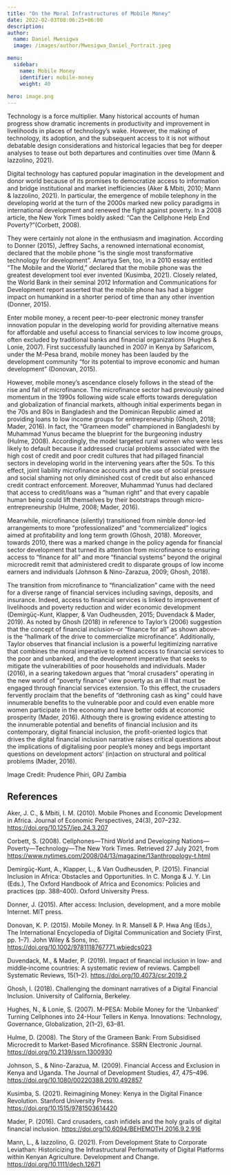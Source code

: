 ```yaml
---
title: "On the Moral Infrastructures of Mobile Money"
date: 2022-02-03T08:06:25+06:00
description:
author:
  name: Daniel Mwesigwa
  image: /images/author/Mwesigwa_Daniel_Portrait.jpeg

menu:
  sidebar:
    name: Mobile Money
    identifier: mobile-money
    weight: 40
  
hero: image.png
---
```


Technology is a force multiplier. Many historical accounts of human progress show dramatic increments in productivity and improvement in livelihoods in places of technology’s wake. However, the making of technology, its adoption, and the subsequent access to it is not without debatable design considerations and historical legacies that beg for deeper analyses to tease out both departures and continuities over time (Mann & Iazzolino, 2021). 

Digital technology has captured popular imagination in the development and donor world because of its promises to democratize access to information and bridge institutional and market inefficiencies (Aker & Mbiti, 2010; Mann & Iazzolino, 2021). In particular, the emergence of mobile telephony in the developing world at the turn of the 2000s marked new policy paradigms in international development and renewed the fight against poverty. In a 2008 article, the New York Times boldly asked: “Can the Cellphone Help End Poverty?”(Corbett, 2008).

They were certainly not alone in the enthusiasm and imagination. According to Donner (2015), Jeffrey Sachs, a renowned international economist, declared that the mobile phone “is the single most transformative technology for development”. Amartya Sen, too, in a 2010 essay entitled “The Mobile and the World,” declared that the mobile phone was the greatest development tool ever invented (Kusimba, 2021). Closely related, the World Bank in their seminal 2012 Information and Communications for Development report asserted that the mobile phone has had a bigger impact on humankind in a shorter period of time than any other invention (Donner, 2015).

Enter mobile money, a recent peer-to-peer electronic money transfer innovation popular in the developing world for providing alternative means for affordable and useful access to financial services to low income groups, often excluded by traditional banks and financial organizations (Hughes & Lonie, 2007). First successfully launched in 2007 in Kenya by Safaricom, under the M-Pesa brand, mobile money has been lauded by the development community “for its potential to improve economic and human development” (Donovan, 2015).

However, mobile money’s ascendance closely follows in the stead of the rise and fall of microfinance. The microfinance sector had previously gained momentum in the 1990s following wide scale efforts towards deregulation and globalization of financial markets, although initial experiments began in the 70s and 80s in Bangladesh and the Dominican Republic aimed at providing loans to low income groups for entrepreneurship (Ghosh, 2018; Mader, 2016). In fact, the “Grameen model” championed in Bangladeshi by Muhammad Yunus became the blueprint for the burgeoning industry (Hulme, 2008). Accordingly, the model targeted rural women who were less likely to default because it addressed crucial problems associated with the high cost of credit and poor credit cultures that had pillaged financial sectors in developing world in the intervening years after the 50s. To this effect, joint liability microfinance accounts and the use of social pressure and social shaming not only diminished cost of credit but also enhanced credit contract enforcement. Moreover, Muhammad Yunus had declared that access to credit/loans was a “human right” and that every capable human being could lift themselves by their bootstraps through micro-entrepreneurship (Hulme, 2008; Mader, 2016).

Meanwhile, microfinance (silently) transitioned from nimble donor-led arrangements to more “professionalized” and “commercialized” logics aimed at profitability and long term growth (Ghosh, 2018). Moreover, towards 2010, there was a marked change in the policy agenda for financial sector development that turned its attention from microfinance to ensuring access to “finance for all” and more “financial systems” beyond the original microcredit remit that administered credit to disparate groups of low income earners and individuals (Johnson & Nino-Zarazua, 2009; Ghosh, 2018).

The transition from microfinance to “financialization” came with the need for a diverse range of financial services including savings, deposits, and insurance. Indeed, access to financial services is linked to improvement of livelihoods and poverty reduction and wider economic development (Demirgüç-Kunt, Klapper, & Van Oudheusden, 2015; Duvendack & Mader, 2019). As noted by Ghosh (2018) in reference to Taylor’s (2006) suggestion that the concept of financial inclusion–or “finance for all” as shown above– is the “hallmark of the drive to commercialize microfinance”. Additionally, Taylor observes that financial inclusion is a powerful legitimizing narrative that combines the moral imperative to extend access to financial services to the poor and unbanked, and the development imperative that seeks to mitigate the vulnerabilities of poor households and individuals. Mader (2016), in a searing takedown argues that “moral crusaders” operating in the new world of “poverty finance” view poverty as an ill that must be engaged through financial services extension. To this effect, the crusaders fervently proclaim that the benefits of “dethroning cash as king” could have innumerable benefits to the vulnerable poor and could even enable more women participate in the economy and have better odds at economic prosperity (Mader, 2016). Although there is growing evidence attesting to the innumerable potential and benefits of financial inclusion and its contemporary, digital financial inclusion, the profit-oriented logics that drives the digital financial inclusion narrative raises critical questions about the implications of digitalising poor people’s money and begs important questions on development actors’ (in)action on structural and political problems (Mader, 2016).

Image Credit: Prudence Phiri, GPJ Zambia

## References

Aker, J. C., & Mbiti, I. M. (2010). Mobile Phones and Economic Development in Africa. Journal of Economic Perspectives, 24(3), 207–232. https://doi.org/10.1257/jep.24.3.207

Corbett, S. (2008). Cellphones—Third World and Developing Nations—Poverty—Technology—The New York Times. Retrieved 27 July 2021, from https://www.nytimes.com/2008/04/13/magazine/13anthropology-t.html

Demirgüç-Kunt, A., Klapper, L., & Van Oudheusden, P. (2015). Financial Inclusion in Africa: Obstacles and Opportunities. In C. Monga & J. Y. Lin (Eds.), The Oxford Handbook of Africa and Economics: Policies and practices (pp. 388–400). Oxford University Press.

Donner, J. (2015). After access: Inclusion, development, and a more mobile Internet. MIT press.

Donovan, K. P. (2015). Mobile Money. In R. Mansell & P. Hwa Ang (Eds.), The International Encyclopedia of Digital Communication and Society (First, pp. 1–7). John Wiley & Sons, Inc. https://doi.org/10.1002/9781118767771.wbiedcs023

Duvendack, M., & Mader, P. (2019). Impact of financial inclusion in low‐ and middle‐income countries: A systematic review of reviews. Campbell Systematic Reviews, 15(1–2). https://doi.org/10.4073/csr.2019.2

Ghosh, I. (2018). Challenging the dominant narratives of a Digital Financial Inclusion. University of California, Berkeley.

Hughes, N., & Lonie, S. (2007). M-PESA: Mobile Money for the ‘Unbanked’ Turning Cellphones into 24-Hour Tellers in Kenya. Innovations: Technology, Governance, Globalization, 2(1–2), 63–81.

Hulme, D. (2008). The Story of the Grameen Bank: From Subsidised Microcredit to Market-Based Microfinance. SSRN Electronic Journal. https://doi.org/10.2139/ssrn.1300930

Johnson, S., & Nino-Zarazua, M. (2009). Financial Access and Exclusion in Kenya and Uganda. The Journal of Development Studies, 47, 475–496. https://doi.org/10.1080/00220388.2010.492857

Kusimba, S. (2021). Reimagining Money: Kenya in the Digital Finance Revolution. Stanford University Press. https://doi.org/10.1515/9781503614420

Mader, P. (2016). Card crusaders, cash infidels and the holy grails of digital financial inclusion. https://doi.org/10.6094/BEHEMOTH.2016.9.2.916

Mann, L., & Iazzolino, G. (2021). From Development State to Corporate Leviathan: Historicizing the Infrastructural Performativity of Digital Platforms within Kenyan Agriculture. Development and Change. https://doi.org/10.1111/dech.12671